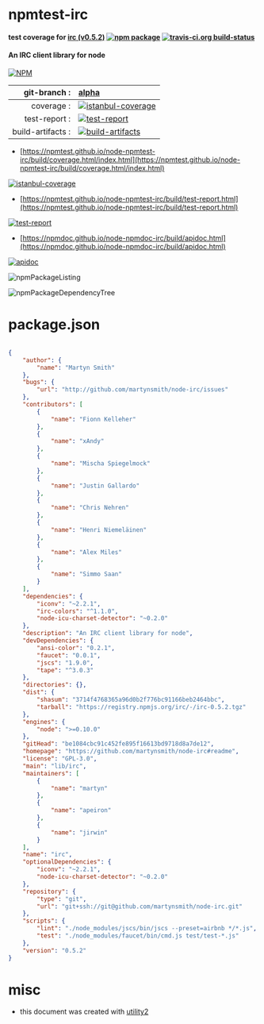 # npmtest-irc

#### test coverage for  [irc (v0.5.2)](https://github.com/martynsmith/node-irc#readme)  [![npm package](https://img.shields.io/npm/v/npmtest-irc.svg?style=flat-square)](https://www.npmjs.org/package/npmtest-irc) [![travis-ci.org build-status](https://api.travis-ci.org/npmtest/node-npmtest-irc.svg)](https://travis-ci.org/npmtest/node-npmtest-irc)

#### An IRC client library for node

[![NPM](https://nodei.co/npm/irc.png?downloads=true&downloadRank=true&stars=true)](https://www.npmjs.com/package/irc)

| git-branch : | [alpha](https://github.com/npmtest/node-npmtest-irc/tree/alpha)|
|--:|:--|
| coverage : | [![istanbul-coverage](https://npmtest.github.io/node-npmtest-irc/build/coverage.badge.svg)](https://npmtest.github.io/node-npmtest-irc/build/coverage.html/index.html)|
| test-report : | [![test-report](https://npmtest.github.io/node-npmtest-irc/build/test-report.badge.svg)](https://npmtest.github.io/node-npmtest-irc/build/test-report.html)|
| build-artifacts : | [![build-artifacts](https://npmtest.github.io/node-npmtest-irc/glyphicons_144_folder_open.png)](https://github.com/npmtest/node-npmtest-irc/tree/gh-pages/build)|

- [https://npmtest.github.io/node-npmtest-irc/build/coverage.html/index.html](https://npmtest.github.io/node-npmtest-irc/build/coverage.html/index.html)

[![istanbul-coverage](https://npmtest.github.io/node-npmtest-irc/build/screenCapture.buildCi.browser.%252Ftmp%252Fbuild%252Fcoverage.lib.html.png)](https://npmtest.github.io/node-npmtest-irc/build/coverage.html/index.html)

- [https://npmtest.github.io/node-npmtest-irc/build/test-report.html](https://npmtest.github.io/node-npmtest-irc/build/test-report.html)

[![test-report](https://npmtest.github.io/node-npmtest-irc/build/screenCapture.buildCi.browser.%252Ftmp%252Fbuild%252Ftest-report.html.png)](https://npmtest.github.io/node-npmtest-irc/build/test-report.html)

- [https://npmdoc.github.io/node-npmdoc-irc/build/apidoc.html](https://npmdoc.github.io/node-npmdoc-irc/build/apidoc.html)

[![apidoc](https://npmdoc.github.io/node-npmdoc-irc/build/screenCapture.buildCi.browser.%252Ftmp%252Fbuild%252Fapidoc.html.png)](https://npmdoc.github.io/node-npmdoc-irc/build/apidoc.html)

![npmPackageListing](https://npmtest.github.io/node-npmtest-irc/build/screenCapture.npmPackageListing.svg)

![npmPackageDependencyTree](https://npmtest.github.io/node-npmtest-irc/build/screenCapture.npmPackageDependencyTree.svg)



# package.json

```json

{
    "author": {
        "name": "Martyn Smith"
    },
    "bugs": {
        "url": "http://github.com/martynsmith/node-irc/issues"
    },
    "contributors": [
        {
            "name": "Fionn Kelleher"
        },
        {
            "name": "xAndy"
        },
        {
            "name": "Mischa Spiegelmock"
        },
        {
            "name": "Justin Gallardo"
        },
        {
            "name": "Chris Nehren"
        },
        {
            "name": "Henri Niemeläinen"
        },
        {
            "name": "Alex Miles"
        },
        {
            "name": "Simmo Saan"
        }
    ],
    "dependencies": {
        "iconv": "~2.2.1",
        "irc-colors": "^1.1.0",
        "node-icu-charset-detector": "~0.2.0"
    },
    "description": "An IRC client library for node",
    "devDependencies": {
        "ansi-color": "0.2.1",
        "faucet": "0.0.1",
        "jscs": "1.9.0",
        "tape": "^3.0.3"
    },
    "directories": {},
    "dist": {
        "shasum": "3714f4768365a96d0b2f776bc91166beb2464bbc",
        "tarball": "https://registry.npmjs.org/irc/-/irc-0.5.2.tgz"
    },
    "engines": {
        "node": ">=0.10.0"
    },
    "gitHead": "be1084cbc91c452fe895f16613bd9718d8a7de12",
    "homepage": "https://github.com/martynsmith/node-irc#readme",
    "license": "GPL-3.0",
    "main": "lib/irc",
    "maintainers": [
        {
            "name": "martyn"
        },
        {
            "name": "apeiron"
        },
        {
            "name": "jirwin"
        }
    ],
    "name": "irc",
    "optionalDependencies": {
        "iconv": "~2.2.1",
        "node-icu-charset-detector": "~0.2.0"
    },
    "repository": {
        "type": "git",
        "url": "git+ssh://git@github.com/martynsmith/node-irc.git"
    },
    "scripts": {
        "lint": "./node_modules/jscs/bin/jscs --preset=airbnb */*.js",
        "test": "./node_modules/faucet/bin/cmd.js test/test-*.js"
    },
    "version": "0.5.2"
}
```



# misc
- this document was created with [utility2](https://github.com/kaizhu256/node-utility2)
